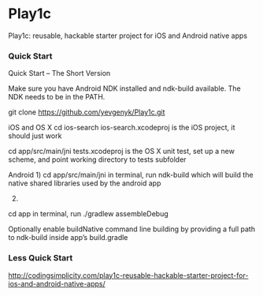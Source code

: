 # Play1c
Play1c: reusable, hackable starter project for iOS and Android native apps

### Quick Start
Quick Start – The Short Version

Make sure you have Android NDK installed and ndk-build available. The NDK needs to be in the PATH.

git clone https://github.com/yevgenyk/Play1c.git

iOS and OS X
cd ios-search
ios-search.xcodeproj is the iOS project, it should just work

cd app/src/main/jni
tests.xcodeproj is the OS X unit test, set up a new scheme, and point working directory to tests subfolder

Android
1)
cd app/src/main/jni
in terminal, run ndk-build
which will build the native shared libraries used by the android app

2)
cd app
in terminal, run ./gradlew assembleDebug

Optionally enable buildNative command line building by providing a full path to ndk-build inside app’s build.gradle

### Less Quick Start

http://codingsimplicity.com/play1c-reusable-hackable-starter-project-for-ios-and-android-native-apps/

